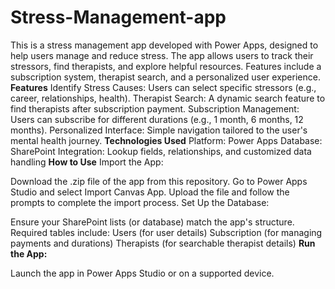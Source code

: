 # Stress-Management-app
This is a stress management app developed with Power Apps, designed to help users manage and reduce stress. The app allows users to track their stressors, find therapists, and explore helpful resources. Features include a subscription system, therapist search, and a personalized user experience.
**Features**
Identify Stress Causes: Users can select specific stressors (e.g., career, relationships, health).
Therapist Search: A dynamic search feature to find therapists after subscription payment.
Subscription Management: Users can subscribe for different durations (e.g., 1 month, 6 months, 12 months).
Personalized Interface: Simple navigation tailored to the user's mental health journey.
**Technologies Used**
Platform: Power Apps
Database: SharePoint
Integration: Lookup fields, relationships, and customized data handling
**How to Use**
Import the App:

Download the .zip file of the app from this repository.
Go to Power Apps Studio and select Import Canvas App.
Upload the file and follow the prompts to complete the import process.
Set Up the Database:

Ensure your SharePoint lists (or database) match the app's structure. Required tables include:
Users (for user details)
Subscription (for managing payments and durations)
Therapists (for searchable therapist details)
**Run the App:**

Launch the app in Power Apps Studio or on a supported device.

